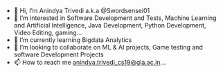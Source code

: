- 👋 Hi, I’m  Anindya Trivedi a.k.a @Swordsensei01
- 👀 I’m interested in Software Development and Tests, Machine Learning and Artificial Intelligence, Java Development, Python Development, Video Editing, gaming...
- 🌱 I’m currently learning Bigdata Analytics
- 💞️ I’m looking to collaborate on ML & AI projects, Game testing and software Development Projects 
- 📫 How to reach me anindya.trivedi_cs19@gla.ac.in...

<!---
Swordsensei01/Swordsensei01 is a ✨ special ✨ repository because its `README.md` (this file) appears on your GitHub profile.
You can click the Preview link to take a look at your changes.
--->
